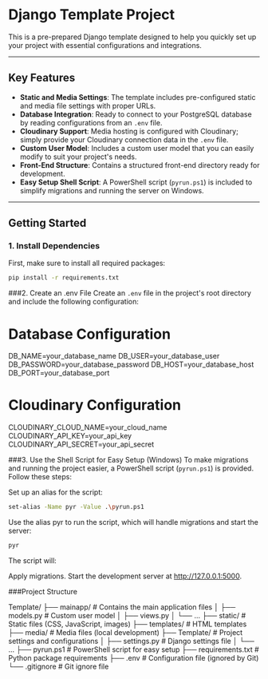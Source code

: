 # Django Template Project

This is a pre-prepared Django template designed to help you quickly set up your project with essential configurations and integrations.

---

## Key Features

- **Static and Media Settings**: The template includes pre-configured static and media file settings with proper URLs.
- **Database Integration**: Ready to connect to your PostgreSQL database by reading configurations from an `.env` file.
- **Cloudinary Support**: Media hosting is configured with Cloudinary; simply provide your Cloudinary connection data in the `.env` file.
- **Custom User Model**: Includes a custom user model that you can easily modify to suit your project's needs.
- **Front-End Structure**: Contains a structured front-end directory ready for development.
- **Easy Setup Shell Script**: A PowerShell script (`pyrun.ps1`) is included to simplify migrations and running the server on Windows.

---

## Getting Started

### 1. Install Dependencies
First, make sure to install all required packages:
```bash
pip install -r requirements.txt
```
###2. Create an .env File
Create an `.env` file in the project's root directory and include the following configuration:
# Database Configuration
DB_NAME=your_database_name
DB_USER=your_database_user
DB_PASSWORD=your_database_password
DB_HOST=your_database_host
DB_PORT=your_database_port

# Cloudinary Configuration
CLOUDINARY_CLOUD_NAME=your_cloud_name
CLOUDINARY_API_KEY=your_api_key
CLOUDINARY_API_SECRET=your_api_secret

###3. Use the Shell Script for Easy Setup (Windows)
To make migrations and running the project easier, a PowerShell script (`pyrun.ps1`) is provided. Follow these steps:

Set up an alias for the script:
```bash
set-alias -Name pyr -Value .\pyrun.ps1
```
Use the alias pyr to run the script, which will handle migrations and start the server:
```bash
pyr
```
The script will:

Apply migrations.
Start the development server at http://127.0.0.1:5000.


###Project Structure

Template/
├── mainapp/                  # Contains the main application files
│   ├── models.py             # Custom user model
│   ├── views.py
│   └── ...
├── static/                   # Static files (CSS, JavaScript, images)
├── templates/                # HTML templates
├── media/                    # Media files (local development)
├── Template/                 # Project settings and configurations
│   ├── settings.py           # Django settings file
│   └── ...
├── pyrun.ps1                 # PowerShell script for easy setup
├── requirements.txt          # Python package requirements
├── .env                      # Configuration file (ignored by Git)
└── .gitignore                # Git ignore file


